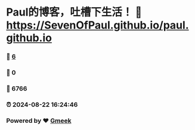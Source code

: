 # Paul的博客，吐槽下生活！ :link: https://SevenOfPaul.github.io/paul.github.io 
### :page_facing_up: [6](https://SevenOfPaul.github.io/paul.github.io/tag.html) 
### :speech_balloon: 0 
### :hibiscus: 6766 
### :alarm_clock: 2024-08-22 16:24:46 
### Powered by :heart: [Gmeek](https://github.com/Meekdai/Gmeek)
